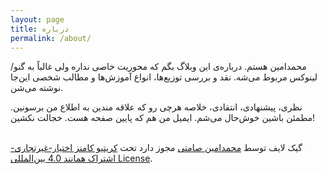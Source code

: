```yaml
---
layout: page
title: درباره
permalink: /about/
---
```


محمدامین هستم. درباره‌ی این وبلاگ بگم که محوریت خاصی نداره ولی غالباً به گنو/لینوکس مربوط می‌شه. نقد و بررسی توزیع‌ها، انواع آموزش‌ها و مطالب شخصی این‌جا نوشته می‌شن.

نظری، پیشنهادی، انتقادی، خلاصه هرچی رو که علاقه مندین به اطلاع من برسونین. مطمئن باشین خوش‌حال می‌شم.
ایمیل من هم که پایین صفحه هست. خجالت نکشین!

<br><span xmlns:dct="http://purl.org/dc/terms/" property="dct:title">گیک لایف</span> توسط <a xmlns:cc="http://creativecommons.org/ns#" href="http://mamins1376.github.io/weblog/" property="cc:attributionName" rel="cc:attributionURL">محمدامین صامتی</a> مجوز دارد تحت <a rel="license" href="http://creativecommons.org/licenses/by-nc-sa/4.0/">کریتیو کامنز اختیار-غیرتجاری-اشتراک همانند 4.0 بین‌المللی License</a>.
